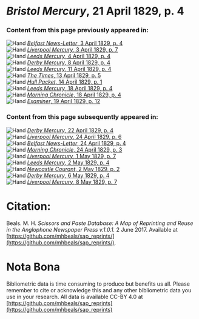 # *Bristol Mercury*, 21 April 1829, p. 4  
  
### Content from this page previously appeared in:  
![Hand](http://scissorsandpaste.net/wp-content/uploads/2017/06/smallhandpointer.png) [*Belfast News-Letter*, 3 April 1829, p. 4](https://mhbeals.github.io/sap_html/Belfast-News-Letter/Belfast-News-Letter-3-April-1829-p-4)  
![Hand](http://scissorsandpaste.net/wp-content/uploads/2017/06/smallhandpointer.png) [*Liverpool Mercury*, 3 April 1829, p. 7](https://mhbeals.github.io/sap_html/Liverpool-Mercury/Liverpool-Mercury-3-April-1829-p-7)  
![Hand](http://scissorsandpaste.net/wp-content/uploads/2017/06/smallhandpointer.png) [*Leeds Mercury*, 4 April 1829, p. 4](https://mhbeals.github.io/sap_html/Leeds-Mercury/Leeds-Mercury-4-April-1829-p-4)  
![Hand](http://scissorsandpaste.net/wp-content/uploads/2017/06/smallhandpointer.png) [*Derby Mercury*, 8 April 1829, p. 4](https://mhbeals.github.io/sap_html/Derby-Mercury/Derby-Mercury-8-April-1829-p-4)  
![Hand](http://scissorsandpaste.net/wp-content/uploads/2017/06/smallhandpointer.png) [*Leeds Mercury*, 11 April 1829, p. 4](https://mhbeals.github.io/sap_html/Leeds-Mercury/Leeds-Mercury-11-April-1829-p-4)  
![Hand](http://scissorsandpaste.net/wp-content/uploads/2017/06/smallhandpointer.png) [*The Times*, 13 April 1829, p. 5](https://mhbeals.github.io/sap_html/The-Times/The-Times-13-April-1829-p-5)  
![Hand](http://scissorsandpaste.net/wp-content/uploads/2017/06/smallhandpointer.png) [*Hull Packet*, 14 April 1829, p. 1](https://mhbeals.github.io/sap_html/Hull-Packet/Hull-Packet-14-April-1829-p-1)  
![Hand](http://scissorsandpaste.net/wp-content/uploads/2017/06/smallhandpointer.png) [*Leeds Mercury*, 18 April 1829, p. 4](https://mhbeals.github.io/sap_html/Leeds-Mercury/Leeds-Mercury-18-April-1829-p-4)  
![Hand](http://scissorsandpaste.net/wp-content/uploads/2017/06/smallhandpointer.png) [*Morning Chronicle*, 18 April 1829, p. 4](https://mhbeals.github.io/sap_html/Morning-Chronicle/Morning-Chronicle-18-April-1829-p-4)  
![Hand](http://scissorsandpaste.net/wp-content/uploads/2017/06/smallhandpointer.png) [*Examiner*, 19 April 1829, p. 12](https://mhbeals.github.io/sap_html/Examiner/Examiner-19-April-1829-p-12)  
  
### Content from this page subsequently appeared in:  
![Hand](http://scissorsandpaste.net/wp-content/uploads/2017/06/smallhandpointer.png) [*Derby Mercury*, 22 April 1829, p. 4](https://mhbeals.github.io/sap_html/Derby-Mercury/Derby-Mercury-22-April-1829-p-4)  
![Hand](http://scissorsandpaste.net/wp-content/uploads/2017/06/smallhandpointer.png) [*Liverpool Mercury*, 24 April 1829, p. 6](https://mhbeals.github.io/sap_html/Liverpool-Mercury/Liverpool-Mercury-24-April-1829-p-6)  
![Hand](http://scissorsandpaste.net/wp-content/uploads/2017/06/smallhandpointer.png) [*Belfast News-Letter*, 24 April 1829, p. 4](https://mhbeals.github.io/sap_html/Belfast-News-Letter/Belfast-News-Letter-24-April-1829-p-4)  
![Hand](http://scissorsandpaste.net/wp-content/uploads/2017/06/smallhandpointer.png) [*Morning Chronicle*, 24 April 1829, p. 3](https://mhbeals.github.io/sap_html/Morning-Chronicle/Morning-Chronicle-24-April-1829-p-3)  
![Hand](http://scissorsandpaste.net/wp-content/uploads/2017/06/smallhandpointer.png) [*Liverpool Mercury*, 1 May 1829, p. 7](https://mhbeals.github.io/sap_html/Liverpool-Mercury/Liverpool-Mercury-1-May-1829-p-7)  
![Hand](http://scissorsandpaste.net/wp-content/uploads/2017/06/smallhandpointer.png) [*Leeds Mercury*, 2 May 1829, p. 4](https://mhbeals.github.io/sap_html/Leeds-Mercury/Leeds-Mercury-2-May-1829-p-4)  
![Hand](http://scissorsandpaste.net/wp-content/uploads/2017/06/smallhandpointer.png) [*Newcastle Courant*, 2 May 1829, p. 2](https://mhbeals.github.io/sap_html/Newcastle-Courant/Newcastle-Courant-2-May-1829-p-2)  
![Hand](http://scissorsandpaste.net/wp-content/uploads/2017/06/smallhandpointer.png) [*Derby Mercury*, 6 May 1829, p. 4](https://mhbeals.github.io/sap_html/Derby-Mercury/Derby-Mercury-6-May-1829-p-4)  
![Hand](http://scissorsandpaste.net/wp-content/uploads/2017/06/smallhandpointer.png) [*Liverpool Mercury*, 8 May 1829, p. 7](https://mhbeals.github.io/sap_html/Liverpool-Mercury/Liverpool-Mercury-8-May-1829-p-7)  


# Citation: 

Beals. M. H. *Scissors and Paste Database: A Map of Reprinting and Reuse in the Anglophone Newspaper Press v.1.0.1.* 2 June 2017. Available at [https://github.com/mhbeals/sap_reprints/](https://github.com/mhbeals/sap_reprints/). 

# Nota Bona

Bibliometric data is time consuming to produce but benefits us all. Please remember to cite or acknowledge this and any other bibliometric data you use in your research. All data is available CC-BY 4.0 at [https://github.com/mhbeals/sap_reprints](https://github.com/mhbeals/sap_reprints)